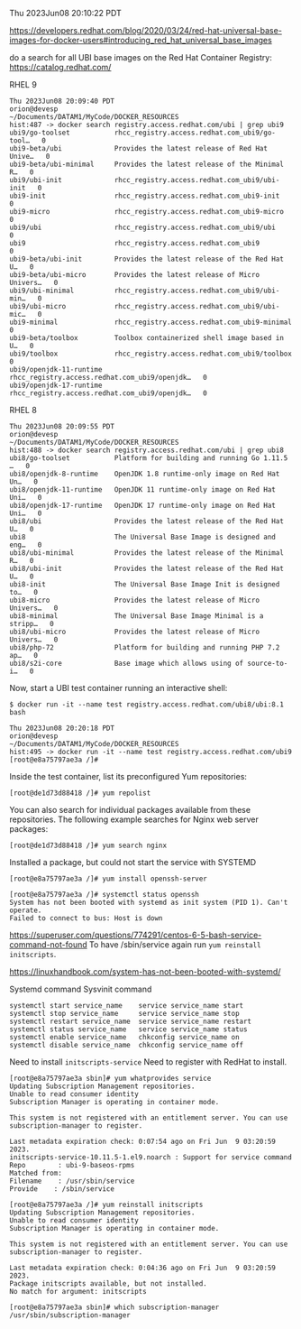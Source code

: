 
Thu 2023Jun08 20:10:22 PDT

https://developers.redhat.com/blog/2020/03/24/red-hat-universal-base-images-for-docker-users#introducing_red_hat_universal_base_images


do a search for all UBI base images on the Red Hat Container Registry:
https://catalog.redhat.com/

RHEL 9
```
Thu 2023Jun08 20:09:40 PDT
orion@devesp
~/Documents/DATAM1/MyCode/DOCKER_RESOURCES
hist:487 -> docker search registry.access.redhat.com/ubi | grep ubi9
ubi9/go-toolset           rhcc_registry.access.redhat.com_ubi9/go-tool…   0
ubi9-beta/ubi             Provides the latest release of Red Hat Unive…   0
ubi9-beta/ubi-minimal     Provides the latest release of the Minimal R…   0
ubi9/ubi-init             rhcc_registry.access.redhat.com_ubi9/ubi-init   0
ubi9-init                 rhcc_registry.access.redhat.com_ubi9-init       0
ubi9-micro                rhcc_registry.access.redhat.com_ubi9-micro      0
ubi9/ubi                  rhcc_registry.access.redhat.com_ubi9/ubi        0
ubi9                      rhcc_registry.access.redhat.com_ubi9            0
ubi9-beta/ubi-init        Provides the latest release of the Red Hat U…   0
ubi9-beta/ubi-micro       Provides the latest release of Micro Univers…   0
ubi9/ubi-minimal          rhcc_registry.access.redhat.com_ubi9/ubi-min…   0
ubi9/ubi-micro            rhcc_registry.access.redhat.com_ubi9/ubi-mic…   0
ubi9-minimal              rhcc_registry.access.redhat.com_ubi9-minimal    0
ubi9-beta/toolbox         Toolbox containerized shell image based in U…   0
ubi9/toolbox              rhcc_registry.access.redhat.com_ubi9/toolbox    0
ubi9/openjdk-11-runtime   rhcc_registry.access.redhat.com_ubi9/openjdk…   0
ubi9/openjdk-17-runtime   rhcc_registry.access.redhat.com_ubi9/openjdk…   0
```

RHEL 8
```
Thu 2023Jun08 20:09:55 PDT
orion@devesp
~/Documents/DATAM1/MyCode/DOCKER_RESOURCES
hist:488 -> docker search registry.access.redhat.com/ubi | grep ubi8
ubi8/go-toolset           Platform for building and running Go 1.11.5 …   0
ubi8/openjdk-8-runtime    OpenJDK 1.8 runtime-only image on Red Hat Un…   0
ubi8/openjdk-11-runtime   OpenJDK 11 runtime-only image on Red Hat Uni…   0
ubi8/openjdk-17-runtime   OpenJDK 17 runtime-only image on Red Hat Uni…   0
ubi8/ubi                  Provides the latest release of the Red Hat U…   0
ubi8                      The Universal Base Image is designed and eng…   0
ubi8/ubi-minimal          Provides the latest release of the Minimal R…   0
ubi8/ubi-init             Provides the latest release of the Red Hat U…   0
ubi8-init                 The Universal Base Image Init is designed to…   0
ubi8-micro                Provides the latest release of Micro Univers…   0
ubi8-minimal              The Universal Base Image Minimal is a stripp…   0
ubi8/ubi-micro            Provides the latest release of Micro Univers…   0
ubi8/php-72               Platform for building and running PHP 7.2 ap…   0
ubi8/s2i-core             Base image which allows using of source-to-i…   0
```

Now, start a UBI test container running an interactive shell:
```
$ docker run -it --name test registry.access.redhat.com/ubi8/ubi:8.1 bash

Thu 2023Jun08 20:20:18 PDT
orion@devesp
~/Documents/DATAM1/MyCode/DOCKER_RESOURCES
hist:495 -> docker run -it --name test registry.access.redhat.com/ubi9
[root@e8a75797ae3a /]#

```
Inside the test container, list its preconfigured Yum repositories:
```
[root@de1d73d88418 /]# yum repolist
```
You can also search for individual packages available from these repositories. The following example searches for Nginx web server packages:
```
[root@de1d73d88418 /]# yum search nginx
```

Installed a package, but could not start the service with SYSTEMD
```
[root@e8a75797ae3a /]# yum install openssh-server

[root@e8a75797ae3a /]# systemctl status openssh
System has not been booted with systemd as init system (PID 1). Can't operate.
Failed to connect to bus: Host is down
```

https://superuser.com/questions/774291/centos-6-5-bash-service-command-not-found
To have /sbin/service again run `yum reinstall initscripts`. 

https://linuxhandbook.com/system-has-not-been-booted-with-systemd/

Systemd command 	Sysvinit command
```
systemctl start service_name 	service service_name start
systemctl stop service_name 	service service_name stop
systemctl restart service_name 	service service_name restart
systemctl status service_name 	service service_name status
systemctl enable service_name 	chkconfig service_name on
systemctl disable service_name 	chkconfig service_name off
```

Need to install `initscripts-service`
Need to register with RedHat to install.
```
[root@e8a75797ae3a sbin]# yum whatprovides service
Updating Subscription Management repositories.
Unable to read consumer identity
Subscription Manager is operating in container mode.

This system is not registered with an entitlement server. You can use subscription-manager to register.

Last metadata expiration check: 0:07:54 ago on Fri Jun  9 03:20:59 2023.
initscripts-service-10.11.5-1.el9.noarch : Support for service command
Repo        : ubi-9-baseos-rpms
Matched from:
Filename    : /usr/sbin/service
Provide    : /sbin/service

[root@e8a75797ae3a /]# yum reinstall initscripts
Updating Subscription Management repositories.
Unable to read consumer identity
Subscription Manager is operating in container mode.

This system is not registered with an entitlement server. You can use subscription-manager to register.

Last metadata expiration check: 0:04:36 ago on Fri Jun  9 03:20:59 2023.
Package initscripts available, but not installed.
No match for argument: initscripts

[root@e8a75797ae3a sbin]# which subscription-manager
/usr/sbin/subscription-manager

```